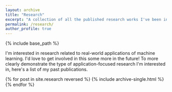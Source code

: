 ```yaml
---
layout: archive
title: "Research"
excerpt: "A collection of all the published research works I've been involved in."
permalink: /research/
author_profile: true
---
```


{% include base_path %}

I'm interested in research related to real-world applications of machine learning. I'd love to get involved in this some more in the future! To more clearly demonstrate the type of application-focused research I'm interested in, here's a list of my past publications. 

{% for post in site.research reversed %}
  {% include archive-single.html %}
{% endfor %}
